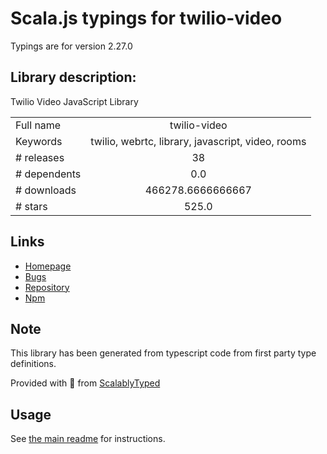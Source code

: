 
# Scala.js typings for twilio-video

Typings are for version 2.27.0

## Library description:
Twilio Video JavaScript Library

|                    |                 |
| ------------------ | :-------------: |
| Full name          | twilio-video |
| Keywords           | twilio, webrtc, library, javascript, video, rooms |
| # releases         | 38 |
| # dependents       | 0.0 |
| # downloads        | 466278.6666666667 |
| # stars            | 525.0 |

## Links
- [Homepage](https://twilio.com)
- [Bugs](https://github.com/twilio/twilio-video.js/issues)
- [Repository](https://github.com/twilio/twilio-video.js)
- [Npm](https://www.npmjs.com/package/twilio-video)
    


## Note
This library has been generated from typescript code from first party type definitions.

Provided with :purple_heart: from [ScalablyTyped](https://github.com/oyvindberg/ScalablyTyped)

## Usage
See [the main readme](../../readme.md) for instructions.



